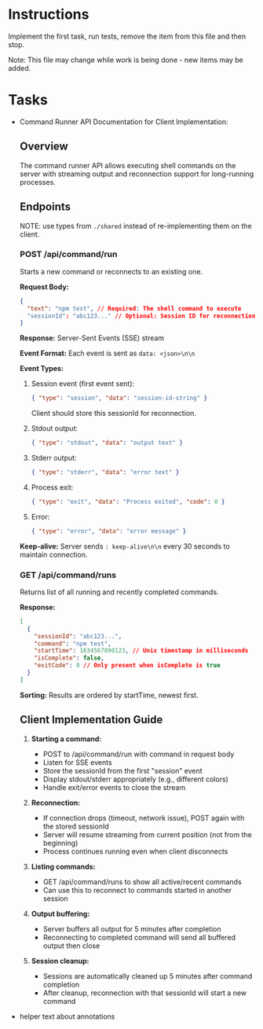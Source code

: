 # Instructions

Implement the first task, run tests, remove the item from this file and then stop.

Note: This file may change while work is being done - new items may be added.

# Tasks

- Command Runner API Documentation for Client Implementation:

  ## Overview

  The command runner API allows executing shell commands on the server with streaming output and reconnection support for long-running processes.

  ## Endpoints

  NOTE: use types from `./shared` instead of re-implementing them on the client.

  ### POST /api/command/run

  Starts a new command or reconnects to an existing one.

  **Request Body:**

  ```json
  {
    "text": "npm test", // Required: The shell command to execute
    "sessionId": "abc123..." // Optional: Session ID for reconnection
  }
  ```

  **Response:** Server-Sent Events (SSE) stream

  **Event Format:**
  Each event is sent as `data: <json>\n\n`

  **Event Types:**
  1. Session event (first event sent):

     ```json
     { "type": "session", "data": "session-id-string" }
     ```

     Client should store this sessionId for reconnection.

  2. Stdout output:

     ```json
     { "type": "stdout", "data": "output text" }
     ```

  3. Stderr output:

     ```json
     { "type": "stderr", "data": "error text" }
     ```

  4. Process exit:

     ```json
     { "type": "exit", "data": "Process exited", "code": 0 }
     ```

  5. Error:
     ```json
     { "type": "error", "data": "error message" }
     ```

  **Keep-alive:** Server sends `: keep-alive\n\n` every 30 seconds to maintain connection.

  ### GET /api/command/runs

  Returns list of all running and recently completed commands.

  **Response:**

  ```json
  [
    {
      "sessionId": "abc123...",
      "command": "npm test",
      "startTime": 1634567890123, // Unix timestamp in milliseconds
      "isComplete": false,
      "exitCode": 0 // Only present when isComplete is true
    }
  ]
  ```

  **Sorting:** Results are ordered by startTime, newest first.

  ## Client Implementation Guide
  1. **Starting a command:**
     - POST to /api/command/run with command in request body
     - Listen for SSE events
     - Store the sessionId from the first "session" event
     - Display stdout/stderr appropriately (e.g., different colors)
     - Handle exit/error events to close the stream

  2. **Reconnection:**
     - If connection drops (timeout, network issue), POST again with the stored sessionId
     - Server will resume streaming from current position (not from the beginning)
     - Process continues running even when client disconnects

  3. **Listing commands:**
     - GET /api/command/runs to show all active/recent commands
     - Can use this to reconnect to commands started in another session

  4. **Output buffering:**
     - Server buffers all output for 5 minutes after completion
     - Reconnecting to completed command will send all buffered output then close

  5. **Session cleanup:**
     - Sessions are automatically cleaned up 5 minutes after command completion
     - After cleanup, reconnection with that sessionId will start a new command

- helper text about annotations
